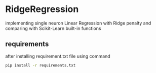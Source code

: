 # RidgeRegression
implementing single neuron Linear Regression with Ridge penalty and comparing with Scikit-Learn built-in functions 

## requirements
after installing requirement.txt file using command
```bash
pip install -r requirements.txt
```
